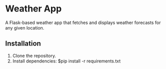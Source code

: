 # Weather App

A Flask-based weather app that fetches and displays weather forecasts for any given location.

## Installation

1. Clone the repository.
2. Install dependencies:
   $pip install -r requirements.txt
